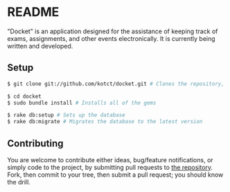 # README

"Docket" is an application designed for the assistance of keeping track of exams, assignments, and other events electronically.
It is currently being written and developed.

## Setup

```sh
$ git clone git://github.com/kotct/docket.git # Clones the repository, you can use another URL if you wish.

$ cd docket
$ sudo bundle install # Installs all of the gems

$ rake db:setup # Sets up the database
$ rake db:migrate # Migrates the database to the latest version
```

## Contributing

You are welcome to contribute either ideas, bug/feature notifications, or simply code to the project, by submitting pull requests to [the repository](https://github.com/kotct/docket).
Fork, then commit to your tree, then submit a pull request; you should know the drill.

